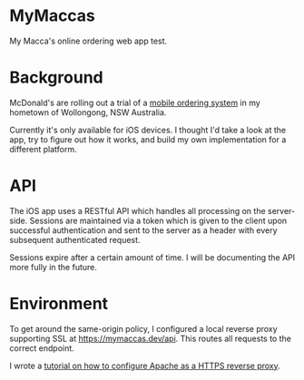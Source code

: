 MyMaccas
========

My Macca's online ordering web app test.

Background
========

McDonald's are rolling out a trial of a [mobile ordering system](http://mymaccasmobile.com.au) in my hometown of
Wollongong, NSW Australia.

Currently it's only available for iOS devices. I thought I'd take a look at the app, try to figure out how it works,
and build my own implementation for a different platform.

API
========

The iOS app uses a RESTful API which handles all processing on the server-side. Sessions are maintained via a token
which is given to the client upon successful authentication and sent to the server as a header with every subsequent
authenticated request.

Sessions expire after a certain amount of time. I will be documenting the API more fully in the future.

Environment
========

To get around the same-origin policy, I configured a local reverse proxy supporting SSL at https://mymaccas.dev/api.
This routes all requests to the correct endpoint.

I wrote a [tutorial on how to configure Apache as a HTTPS reverse proxy](http://mechonomics.com/how-to-configure-apache-2-as-an-https-reverse-proxy-for-ajax-requests/).